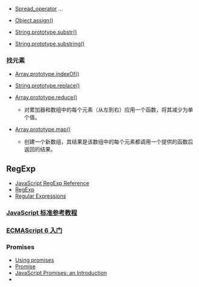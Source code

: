 + [Spread_operator](https://developer.mozilla.org/en-US/docs/Web/JavaScript/Reference/Operators/Spread_operator) ...  
+ [Object.assign()](https://developer.mozilla.org/zh-CN/docs/Web/JavaScript/Reference/Global_Objects/Object/assign)

+ [String.prototype.substr()](https://developer.mozilla.org/en-US/docs/Web/JavaScript/Reference/Global_Objects/String/substr)
+ [String.prototype.substring()](https://developer.mozilla.org/en-US/docs/Web/JavaScript/Reference/Global_Objects/String/substring)

### 找元素
+ [Array.prototype.indexOf()](https://developer.mozilla.org/en-US/docs/Web/JavaScript/Reference/Global_Objects/Array/indexOf)

+ [String.prototype.replace()](https://developer.mozilla.org/en-US/docs/Web/JavaScript/Reference/Global_Objects/String/replace)  
  
+ [Array.prototype.reduce()](https://developer.mozilla.org/zh-CN/docs/Web/JavaScript/Reference/Global_Objects/Array/Reduce)  
  + 对累加器和数组中的每个元素（从左到右）应用一个函数，将其减少为单个值。
+ [Array.prototype.map()](https://developer.mozilla.org/zh-CN/docs/Web/JavaScript/Reference/Global_Objects/Array/map)
  + 创建一个新数组，其结果是该数组中的每个元素都调用一个提供的函数后返回的结果。
  
## RegExp
+ [JavaScript RegExp Reference](https://www.w3schools.com/jsref/jsref_obj_regexp.asp)
+ [RegExp](https://developer.mozilla.org/en-US/docs/Web/JavaScript/Reference/Global_Objects/RegExp)
+ [Regular Expressions](https://developer.mozilla.org/en-US/docs/Web/JavaScript/Guide/Regular_Expressions)

### [JavaScript 标准参考教程](http://javascript.ruanyifeng.com/)
### [ECMAScript 6 入门](https://www.gitbook.com/book/wohugb/ecmascript-6/details)

### Promises
+ [Using promises](https://developer.mozilla.org/en-US/docs/Web/JavaScript/Guide/Using_promises)
+ [Promise](https://developer.mozilla.org/en-US/docs/Web/JavaScript/Reference/Global_Objects/Promise)
+ [JavaScript Promises: an Introduction](https://developers.google.com/web/fundamentals/primers/promises)
+ 
